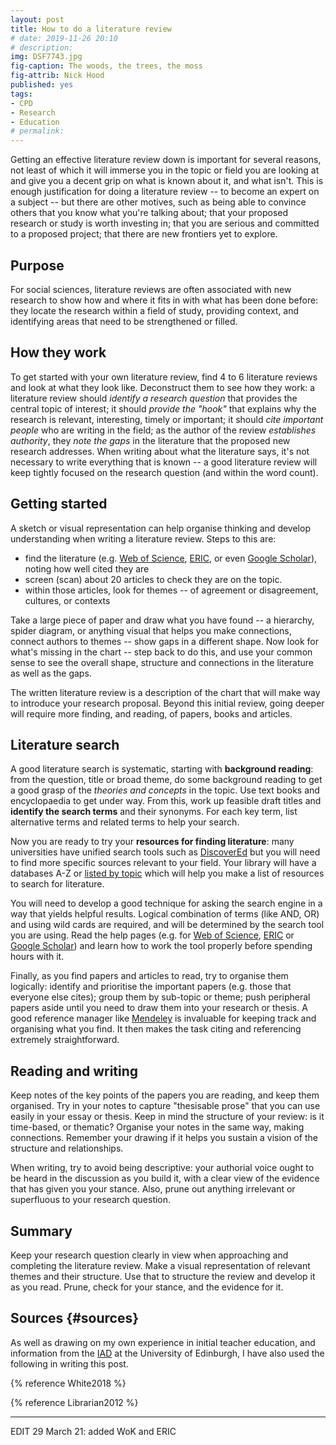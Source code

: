 ```yaml
---
layout: post
title: How to do a literature review
# date: 2019-11-26 20:10
# description: 
img: DSF7743.jpg
fig-caption: The woods, the trees, the moss
fig-attrib: Nick Hood
published: yes
tags:
- CPD
- Research
- Education
# permalink:
---
```

Getting an effective literature review down is important for several reasons, not least of which it will immerse you in the topic or field you are looking at and give you a decent grip on what is known about it, and what isn't. This is enough justification for doing a literature review -- to become an expert on a subject -- but there are other motives, such as being able to convince others that you know what you're talking about; that your proposed research or study is worth investing in; that you are serious and committed to a proposed project; that there are new frontiers yet to explore.

## Purpose
For social sciences, literature reviews are often associated with new research to show how and where it fits in with what has been done before: they locate the research within a field of study, providing context, and identifying areas that need to be strengthened or filled.

## How they work
To get started with your own literature review, find 4 to 6 literature reviews and look at what they look like. Deconstruct them to see how they work: a literature review should *identify a research question* that provides the central topic of interest; it should *provide the "hook"* that explains why the research is relevant, interesting, timely or important; it should *cite important people* who are writing in the field; as the author of the review *establishes authority*, they *note the gaps* in the literature that the proposed new research addresses. When writing about what the literature says, it's not necessary to write everything that is known -- a good literature review will keep tightly focused on the research question (and within the word count).

## Getting started
A sketch or visual representation can help organise thinking and develop understanding when writing a literature review. Steps to this are:

* find the literature (e.g. [Web of Science](https://apps.webofknowledge.com/), [ERIC](https://eric.ed.gov/), or even [Google Scholar](https://scholar.google.com/)), noting how well cited they are
* screen (scan) about 20 articles to check they are on the topic.
* within those articles, look for themes -- of agreement or disagreement, cultures, or contexts

Take a large piece of paper and draw what you have found -- a hierarchy, spider diagram, or anything visual that helps you make connections, connect authors to themes -- show gaps in a different shape. Now look for what's missing in the chart -- step back to do this, and use your common sense to see the overall shape, structure and connections in the literature as well as the gaps.

The written literature review is a description of the chart that will make way to introduce your research proposal. Beyond this initial review, going deeper will require more finding, and reading, of papers, books and articles.

## Literature search

A good literature search is systematic, starting with **background reading**: from the question, title or broad theme, do some background reading to get a good grasp of the *theories and concepts* in the topic. Use text books and encyclopaedia to get under way. From this, work up feasible draft titles and **identify the search terms** and their synonyms. For each key term, list alternative terms and related terms to help your search. 

Now you are ready to try your **resources for finding literature**: many universities have unified search tools such as [DiscoverEd](https://discovered.ed.ac.uk/) but you will need to find more specific sources relevant to your field. Your library will have a databases A-Z or [listed by topic](https://www.ed.ac.uk/information-services/library-museum-gallery/finding-resources/library-databases/databases-subject-a-z) which will help you make a list of resources to search for literature.

You will need to develop a good technique for asking the search engine in a way that yields helpful results. Logical combination of terms (like AND, OR) and using wild cards are required, and will be determined by the search tool you are using. Read the help pages (e.g. for [Web of Science](https://images.webofknowledge.com/WOKRS535R111/help/WOS/hp_search.html), [ERIC](https://eric.ed.gov/?advanced) or [Google Scholar](https://scholar.google.com/intl/en/scholar/help.html)) and learn how to work the tool properly before spending hours with it.

Finally, as you find papers and articles to read, try to organise them logically: identify and prioritise the important papers (e.g. those that everyone else cites); group them by sub-topic or theme; push peripheral papers aside until you need to draw them into your research or thesis. A good reference manager like [Mendeley](https://www.elsevier.com/solutions/mendeley) is invaluable for keeping track and organising what you find. It then makes the task citing and referencing extremely straightforward.

## Reading and writing

Keep notes of the key points of the papers you are reading, and keep them organised. Try in your notes to capture "thesisable prose" that you can use easily in your essay or thesis. Keep in mind the structure of your review: is it time-based, or thematic? Organise your notes in the same way, making connections. Remember your drawing if it helps you sustain a vision of the structure and relationships.

When writing, try to avoid being descriptive: your authorial voice ought to be heard in the discussion as you build it, with a clear view of the evidence that has given you your stance. Also, prune out anything irrelevant or superfluous to your research question.

## Summary

Keep your research question clearly in view when approaching and completing the literature review. Make a visual representation of relevant themes and their structure. Use that to structure the review and develop it as you read. Prune, check for your stance, and the evidence for it.

## Sources {#sources}

As well as drawing on my own experience in initial teacher education, and information from the [IAD](https://www.ed.ac.uk/institute-academic-development/postgraduate/doctoral) at the University of Edinburgh, I have also used the following in writing this post.

<!--{% bibliography --cited %}-->
{% reference White2018 %}

{% reference Librarian2012 %}

<hr/>
EDIT 29 March 21: added WoK and ERIC